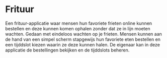 # Frituur
Een frituur-applicatie waar mensen hun favoriete frieten online kunnen bestellen en deze kunnen komen ophalen zonder dat ze in lijn moeten wachten. Gedaan met eindeloos wachten op je frieten.
Mensen kunnen aan de hand van een simpel scherm stapgewijs hun favoriete eten bestellen en een tijddslot kiezen waarin ze deze kunnen halen. 
De eigenaar kan in deze applicatie de bestellingen bekijken en de tijddslots beheren.
